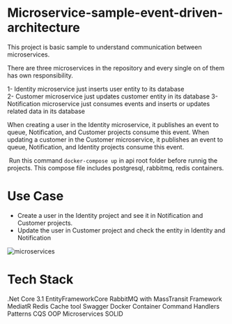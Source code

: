 # Microservice-sample-event-driven-architecture

This project is basic sample to understand communication between microservices.

There are three microservices in the repository and every single on of them has own responsibility.

1- Identity microservice just inserts user entity to its database  
2- Customer microservice just updates customer entity in its database 
3- Notification microservice just consumes events and  inserts or updates related data in its database

When creating a user in the Identity microservice, it publishes an event to queue, Notification, and Customer projects consume this event.
When updating a customer in the Customer microservice, it publishes an event to queue, Notification, and Identity projects consume this event.

​	 Run this command `docker-compose up` in api root folder before runnig the projects. This compose file includes postgresql, rabbitmq, redis containers.

# Use Case

* Create a user in the Identity project and see it in Notification and Customer projects.
* Update the user in Customer project and check the entity in Identity and Notification



![microservices](C:\Users\acam\Desktop\microservices.png)

##  

# Tech Stack

.Net Core 3.1
EntityFrameworkCore
RabbitMQ with MassTransit Framework
MediatR
Redis Cache tool
Swagger
Docker Container
Command Handlers Patterns
CQS
OOP
Microservices
SOLID
